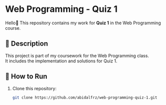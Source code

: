 # Web Programming - Quiz 1

Hello👋
This repository contains my work for **Quiz 1** in the Web Programming course.  

## 📌 Description
This project is part of my coursework for the Web Programming class.  
It includes the implementation and solutions for Quiz 1.  

## 🚀 How to Run
1. Clone this repository:
   ```bash
   git clone https://github.com/abidalfrz/web-programming-quiz-1.git